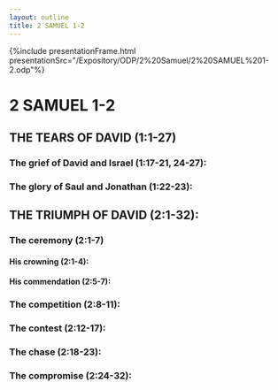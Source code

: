 ```yaml
---
layout: outline
title: 2 SAMUEL 1-2
---
```

{%include presentationFrame.html presentationSrc="/Expository/ODP/2%20Samuel/2%20SAMUEL%201-2.odp"%}

# 2 SAMUEL 1-2
## THE TEARS OF DAVID (1:1-27) 
###  The grief of David and Israel (1:17-21, 24-27): 
###  The glory of Saul and Jonathan (1:22-23): 
## THE TRIUMPH OF DAVID (2:1-32): 
###  The ceremony (2:1-7) 
####  His crowning (2:1-4): 
####  His commendation (2:5-7): 
###  The competition (2:8-11): 
###  The contest (2:12-17): 
###  The chase (2:18-23): 
###  The compromise (2:24-32): 
